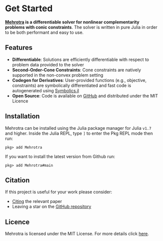 # Get Started

__[Mehrotra](https://github.com/simon-lc/Mehrotra.jl) is a differentiable solver for nonlinear complementarity problems with conic constraints__. The solver is written in pure Julia in order to be both performant and easy to use.

## Features
* __Differentiable__: Solutions are efficiently differentiable with respect to problem data provided to the solver
* __Second-Order-Cone Constraints__: Cone constraints are natively supported in the non-convex problem setting
* __Codegen for Derivatives__: User-provided functions (e.g., objective, constraints) are symbolically differentiated and fast code is autogenerated using [Symbolics.jl](https://github.com/JuliaSymbolics/Symbolics.jl)
* __Open Source__: Code is available on [GitHub](https://github.com/simon-lc/Mehrotra.jl) and distributed under the MIT Licence

## Installation
Mehrotra can be installed using the Julia package manager for Julia `v1.7` and higher. Inside the Julia REPL, type `]` to enter the Pkg REPL mode then run:

`pkg> add Mehrotra`

If you want to install the latest version from Github run:

`pkg> add Mehrotra#main`

## Citation
If this project is useful for your work please consider:
* [Citing](citing.md) the relevant paper
* Leaving a star on the [GitHub repository](https://github.com/simon-lc/Mehrotra.jl)

## Licence
Mehrotra is licensed under the MIT License. For more details click [here](https://github.com/simon-lc/Mehrotra.jl/blob/main/LICENSE.md).
